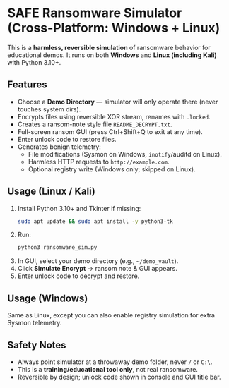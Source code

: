 # SAFE Ransomware Simulator (Cross-Platform: Windows + Linux)

This is a **harmless, reversible simulation** of ransomware behavior for educational demos.
It runs on both **Windows** and **Linux (including Kali)** with Python 3.10+.

## Features
- Choose a **Demo Directory** — simulator will only operate there (never touches system dirs).
- Encrypts files using reversible XOR stream, renames with `.locked`.
- Creates a ransom-note style file `README_DECRYPT.txt`.
- Full-screen ransom GUI (press Ctrl+Shift+Q to exit at any time).
- Enter unlock code to restore files.
- Generates benign telemetry:
  - File modifications (Sysmon on Windows, `inotify`/auditd on Linux).
  - Harmless HTTP requests to `http://example.com`.
  - Optional registry write (Windows only; skipped on Linux).

## Usage (Linux / Kali)
1. Install Python 3.10+ and Tkinter if missing:
   ```bash
   sudo apt update && sudo apt install -y python3-tk
   ```
2. Run:
   ```bash
   python3 ransomware_sim.py
   ```
3. In GUI, select your demo directory (e.g., `~/demo_vault`).
4. Click **Simulate Encrypt** → ransom note & GUI appears.
5. Enter unlock code to decrypt and restore.

## Usage (Windows)
Same as Linux, except you can also enable registry simulation for extra Sysmon telemetry.

## Safety Notes
- Always point simulator at a throwaway demo folder, never `/` or `C:\`.
- This is a **training/educational tool only**, not real ransomware.
- Reversible by design; unlock code shown in console and GUI title bar.
